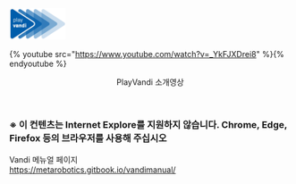 
<!-- <img width="100" src="./Images/metalogo.jpg"> <br> -->

<img width="100" src="./Images/vandilogo.png"> <br>

<!-- # [반디소개영상보기](https://www.youtube.com/watch?v=_YkFJXDrei8) -->
<!-- https://youtu.be/_YkFJXDrei8?t=4 -->
 
{% youtube src="https://www.youtube.com/watch?v=_YkFJXDrei8" %}{% endyoutube %}
<p align="center">PlayVandi 소개영상</p> 
<br>

### ※ 이 컨텐츠는 Internet Explore를 지원하지 않습니다. Chrome, Edge, Firefox 등의 브라우저를 사용해 주십시오

Vandi 메뉴얼 페이지  
https://metarobotics.gitbook.io/vandimanual/
